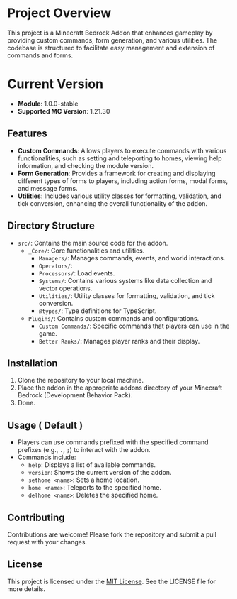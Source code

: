 # Project Overview

This project is a Minecraft Bedrock Addon that enhances gameplay by providing custom commands, form generation, and various utilities. The codebase is structured to facilitate easy management and extension of commands and forms.

# Current Version
- **Module**: 1.0.0-stable
- **Supported MC Version**: 1.21.30 

## Features

- **Custom Commands**: Allows players to execute commands with various functionalities, such as setting and teleporting to homes, viewing help information, and checking the module version.
- **Form Generation**: Provides a framework for creating and displaying different types of forms to players, including action forms, modal forms, and message forms.
- **Utilities**: Includes various utility classes for formatting, validation, and tick conversion, enhancing the overall functionality of the addon.

## Directory Structure

- `src/`: Contains the main source code for the addon.
  - `_Core/`: Core functionalities and utilities.
    - `Managers/`: Manages commands, events, and world interactions. 
    - `Operators/`: 
    - `Processors/`: Load events.
    - `Systems/`: Contains various systems like data collection and vector operations.
    - `Utilities/`: Utility classes for formatting, validation, and tick conversion.
    - `@types/`: Type definitions for TypeScript.
  - `Plugins/`: Contains custom commands and configurations.
    - `Custom Commands/`: Specific commands that players can use in the game.
    - `Better Ranks/`: Manages player ranks and their display.

## Installation

1. Clone the repository to your local machine.
2. Place the addon in the appropriate addons directory of your Minecraft Bedrock (Development Behavior Pack).
3. Done.

## Usage ( Default )

- Players can use commands prefixed with the specified command prefixes (e.g., `.`, `;`) to interact with the addon.
- Commands include:
  - `help`: Displays a list of available commands.
  - `version`: Shows the current version of the addon.
  - `sethome <name>`: Sets a home location.
  - `home <name>`: Teleports to the specified home.
  - `delhome <name>`: Deletes the specified home.

## Contributing

Contributions are welcome! Please fork the repository and submit a pull request with your changes.

## License

This project is licensed under the [MIT License](./LICENSE). See the LICENSE file for more details.
